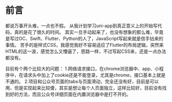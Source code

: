 # 前言
都说万事开头难，一点也不假。
从我计划学习uni-app到真正意义上的开始写代码，真的是花了很久的时间。
其实一旦手动起来了，也没有想象的那么难，毕竟是写过OC、Swift、Flutter、Python的人了，JavaScript写起来就是信手拈来的事情。
苦手的是样式CSS，我感觉我好不容易适应了Flutter的布局逻辑，突然来HTML的这一波，感觉怎么又懵逼了，思路一样，不过写起CSS来，还是一点办法都没有。

目前有个两个比较大的问题：
1.网络请求接口，在chrome浏览器中、app、小程序中，在请求头中加上了cookie还是不能登录，尤其是chrome，接口基本上就是不通的。
2.项目和公众号页面的tabs与页面滑动，完全还没有好，目前是可以用，但是实现起来比较傻，其实是想让每个人页面独立，这样比较好，目前没有找到好的方法，而且公众号详细页面在内置浏览器中是打不开的。